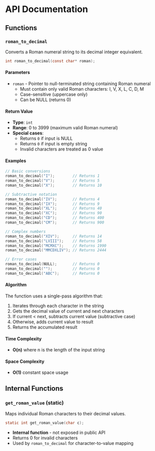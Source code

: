 # API Documentation

## Functions

### `roman_to_decimal`

Converts a Roman numeral string to its decimal integer equivalent.

```c
int roman_to_decimal(const char* roman);
```

#### Parameters

- `roman` - Pointer to null-terminated string containing Roman numeral
  - Must contain only valid Roman characters: I, V, X, L, C, D, M
  - Case-sensitive (uppercase only)
  - Can be NULL (returns 0)

#### Return Value

- **Type**: `int`
- **Range**: 0 to 3999 (maximum valid Roman numeral)
- **Special cases**:
  - Returns `0` if input is NULL
  - Returns `0` if input is empty string
  - Invalid characters are treated as 0 value

#### Examples

```c
// Basic conversions
roman_to_decimal("I");        // Returns 1
roman_to_decimal("V");        // Returns 5
roman_to_decimal("X");        // Returns 10

// Subtractive notation
roman_to_decimal("IV");       // Returns 4
roman_to_decimal("IX");       // Returns 9
roman_to_decimal("XL");       // Returns 40
roman_to_decimal("XC");       // Returns 90
roman_to_decimal("CD");       // Returns 400
roman_to_decimal("CM");       // Returns 900

// Complex numbers
roman_to_decimal("XIV");      // Returns 14
roman_to_decimal("LVIII");    // Returns 58
roman_to_decimal("MCMXC");    // Returns 1990
roman_to_decimal("MMCDXLIV"); // Returns 2444

// Error cases
roman_to_decimal(NULL);       // Returns 0
roman_to_decimal("");         // Returns 0
roman_to_decimal("ABC");      // Returns 0
```

#### Algorithm

The function uses a single-pass algorithm that:

1. Iterates through each character in the string
2. Gets the decimal value of current and next characters
3. If current < next, subtracts current value (subtractive case)
4. Otherwise, adds current value to result
5. Returns the accumulated result

#### Time Complexity

- **O(n)** where n is the length of the input string

#### Space Complexity

- **O(1)** constant space usage

## Internal Functions

### `get_roman_value` (static)

Maps individual Roman characters to their decimal values.

```c
static int get_roman_value(char c);
```

- **Internal function** - not exposed in public API
- Returns 0 for invalid characters
- Used by `roman_to_decimal` for character-to-value mapping